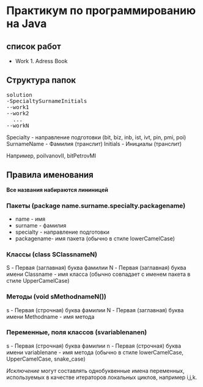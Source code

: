 # Практикум по программированию на Java

## список работ

* Work 1. Adress Book 


## Структура папок

<pre>
solution
-SpecialtySurnameInitials
--work1
--work2
  ...
--workN
</pre>
  
Specialty - направление подготовки (bit, biz, inb, ist, ivt, pin, pmi, poi)
SurnameName - Фамилия (транслит)
Initials - Инициалы (транслит)

Например, poiIvanovII, bitPetrovMI


## Правила именования

**Все названия набираются лининицей**

### Пакеты (package name.surname.specialty.packagename)

* name - имя
* surname - фамилия
* specialty - направление подготовки
* packagename- имя пакета (обычно в стиле lowerCamelCase)

### Классы (class SClassnameN)

S - Первая (заглавная) буква фамилии
N - Первая (заглавная) буква имени
Classname - имя класса (обычно совпадает с именем пакета в стиле UpperCamelCase)

### Методы (void sMethodnameN())

s - Первая (строчная) буква фамилии
N - Первая (заглавная) буква имени
Methodname - имя метода

### Переменные, поля классов (svariablenanen)

s - Первая (строчная) буква фамилии
n - Первая (строчная) буква имени
variablenane - имя метода (обычно в стиле lowerCamelCase, UpperCamelCase, snake_case) 

*Исключение* могут составлять однобуквенные имена переменных, используемых в качестве итераторов локальных циклов, например i,j,k.


